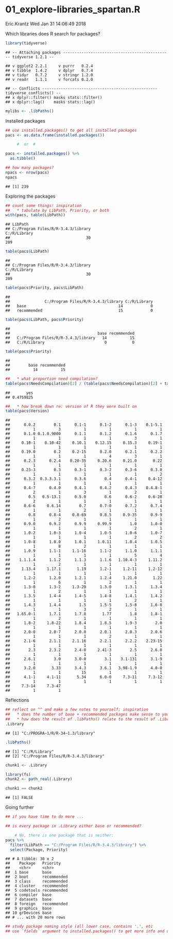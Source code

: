 01\_explore-libraries\_spartan.R
================
Eric.Krantz
Wed Jan 31 14:06:49 2018

Which libraries does R search for packages?

``` r
library(tidyverse)
```

    ## -- Attaching packages ----------------------------------------------- tidyverse 1.2.1 --

    ## v ggplot2 2.2.1     v purrr   0.2.4
    ## v tibble  1.4.2     v dplyr   0.7.4
    ## v tidyr   0.7.2     v stringr 1.2.0
    ## v readr   1.1.1     v forcats 0.2.0

    ## -- Conflicts -------------------------------------------------- tidyverse_conflicts() --
    ## x dplyr::filter() masks stats::filter()
    ## x dplyr::lag()    masks stats::lag()

``` r
mylibs <- .libPaths()
```

Installed packages

``` r
## use installed.packages() to get all installed packages
pacs <- as.data.frame(installed.packages())

     #  or  #

pacs <- installed.packages() %>% 
  as.tibble()

## how many packages?
npacs <- nrow(pacs)
npacs
```

    ## [1] 239

Exploring the packages

``` r
## count some things! inspiration
##   * tabulate by LibPath, Priority, or both
with(pacs, table(LibPath))
```

    ## LibPath
    ## C:/Program Files/R/R-3.4.3/library                       C:/R/Library 
    ##                                 30                                209

``` r
table(pacs$LibPath)
```

    ## 
    ## C:/Program Files/R/R-3.4.3/library                       C:/R/Library 
    ##                                 30                                209

``` r
table(pacs$Priority, pacs$LibPath)
```

    ##              
    ##               C:/Program Files/R/R-3.4.3/library C:/R/Library
    ##   base                                        14            0
    ##   recommended                                 15            0

``` r
table(pacs$LibPath, pacs$Priority)
```

    ##                                     
    ##                                      base recommended
    ##   C:/Program Files/R/R-3.4.3/library   14          15
    ##   C:/R/Library                          0           0

``` r
table(pacs$Priority)
```

    ## 
    ##        base recommended 
    ##          14          15

``` r
##   * what proportion need compilation?
table(pacs$NeedsCompilation)[2] / (table(pacs$NeedsCompilation)[2] + table(pacs$NeedsCompilation)[1])
```

    ##       yes 
    ## 0.4759825

``` r
##   * how break down re: version of R they were built on
table(pacs$Version)
```

    ## 
    ##      0.0.2        0.1      0.1-1      0.1-2      0.1-3    0.1-5.1 
    ##          1          3          1          1          1          1 
    ##      0.1.0 0.1.0.9000      0.1.1      0.1.2      0.1.6      0.1.7 
    ##          1          1          1          1          3          1 
    ##     0.10-1    0.10-42     0.10.1    0.12.15     0.15.3     0.19-1 
    ##          1          1          1          1          1          1 
    ##     0.19.0        0.2     0.2-15      0.2.0      0.2.1      0.2.2 
    ##          1          1          1          4          3          1 
    ##      0.2.3      0.2.4    0.20-35     0.20.6     0.21.0       0.22 
    ##          1          1          1          1          1          1 
    ##     0.23-3        0.3      0.3-1      0.3-2      0.3-6      0.3.0 
    ##          1          1          1          1          1          2 
    ##      0.3.2  0.3.3.3.1      0.3.6        0.4      0.4-1     0.4-12 
    ##          1          1          1          1          1          1 
    ##      0.4-7      0.4.0      0.4.1      0.4.2      0.4.3    0.4.8-1 
    ##          2          1          3          1          2          1 
    ##        0.5   0.5-13.1      0.5.0        0.6      0.6-2     0.6-28 
    ##          2          1          1          1          1          1 
    ##      0.6-6     0.6.14        0.7      0.7-0      0.7.2      0.7.4 
    ##          1          1          2          1          1          1 
    ##        0.8      0.8-4     0.8-69      0.8.5     0.9-35      0.9-9 
    ##          1          2          1          1          1          1 
    ##      0.9.0      0.9.2      0.9.9     0.99.9        1.0      1.0-0 
    ##          1          1          1          1          2          1 
    ##      1.0-2      1.0-3      1.0-4      1.0-5      1.0-6      1.0-7 
    ##          1          1          1          1          2          2 
    ##      1.0-8      1.0.0      1.0.1     1.0.11      1.0.4      1.0.5 
    ##          1          8          2          1          1          1 
    ##      1.0.9      1.1-1     1.1-16      1.1-2      1.1.0      1.1.1 
    ##          1          1          1          1          5          4 
    ##    1.1.1.4      1.1.2      1.1.3      1.1.6   1.10.4-3     1.11.2 
    ##          1          2          1          1          1          1 
    ##     1.13.4     1.17.1       1.19      1.2-1     1.2-11     1.2-12 
    ##          1          1          1          1          1          1 
    ##      1.2-2      1.2.0      1.2.1      1.2.4     1.21.0       1.22 
    ##          1          6          1          2          1          1 
    ##      1.3-0      1.3-2     1.3-20      1.3.0      1.3.1      1.3.4 
    ##          1          2          1          1          1          1 
    ##      1.3.5      1.4-4      1.4-5      1.4-8      1.4.1      1.4.2 
    ##          1          1          1          1          2          1 
    ##      1.4.3      1.4.4        1.5      1.5-5      1.5-8      1.6-8 
    ##          1          1          3          2          1          1 
    ##   1.65.0-1      1.7.1      1.7.8       1.77        1.8      1.8-1 
    ##          1          2          1          1          1          1 
    ##      1.8-2     1.8-22      1.8.4      1.8.5      1.9-3        2.0 
    ##          1          1          1          1          1          1 
    ##      2.0-0      2.0-7      2.0.0      2.0.1      2.0.3      2.0.6 
    ##          1          1          1          2          1          1 
    ##      2.1-6      2.1.1     2.1.16      2.2.1      2.2.2    2.23-15 
    ##          1          1          1          1          1          1 
    ##        2.3      2.3.2      2.4-0     2.41-3        2.5      2.6.0 
    ##          1          1          1          1          1          1 
    ##      2.6.1        3.0      3.0-0        3.1    3.1-131      3.1-9 
    ##          1          1          1          1          1          1 
    ##      3.2.0       3.33      3.4.3      3.6.1   3.98-1.9      4.0-0 
    ##          1          1         15          1          1          1 
    ##      4.1-1     4.1-11       5.34      6.0-0     7.3-11     7.3-12 
    ##          1          1          1          1          1          1 
    ##     7.3-14     7.3-47 
    ##          1          1

Reflections

``` r
## reflect on ^^ and make a few notes to yourself; inspiration
##   * does the number of base + recommended packages make sense to you?
##   * how does the result of .libPaths() relate to the result of .Library?
.Library
```

    ## [1] "C:/PROGRA~1/R/R-34~1.3/library"

``` r
.libPaths()
```

    ## [1] "C:/R/Library"                      
    ## [2] "C:/Program Files/R/R-3.4.3/library"

``` r
chunk1 <- .Library

library(fs)
chunk2 <- path_real(.Library)

chunk1 == chunk2
```

    ## [1] FALSE

Going further

``` r
## if you have time to do more ...

## is every package in .Library either base or recommended?

    # No, there is one package that is neither:
pacs %>%
  filter(LibPath == "C:/Program Files/R/R-3.4.3/library") %>% 
  select(Package, Priority)
```

    ## # A tibble: 30 x 2
    ##    Package   Priority   
    ##    <chr>     <chr>      
    ##  1 base      base       
    ##  2 boot      recommended
    ##  3 class     recommended
    ##  4 cluster   recommended
    ##  5 codetools recommended
    ##  6 compiler  base       
    ##  7 datasets  base       
    ##  8 foreign   recommended
    ##  9 graphics  base       
    ## 10 grDevices base       
    ## # ... with 20 more rows

``` r
## study package naming style (all lower case, contains '.', etc
## use `fields` argument to installed.packages() to get more info and use it!
```
